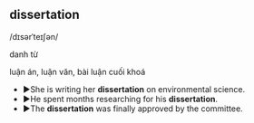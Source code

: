 ## dissertation

/dɪsərˈteɪʃən/

danh từ

luận án, luận văn, bài luận cuối khoá

- ►She is writing her **dissertation** on environmental science.
- ►He spent months researching for his **dissertation**.
- ►The **dissertation** was finally approved by the committee.

